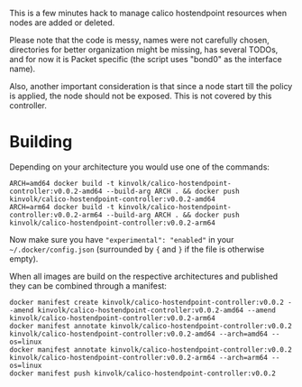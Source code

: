 This is a few minutes hack to manage calico hostendpoint resources when nodes
are added or deleted.

Please note that the code is messy, names were not carefully chosen, directories
for better organization might be missing, has several TODOs, and for now it is
Packet specific (the script uses "bond0" as the interface name).

Also, another important consideration is that since a node start till the policy
is applied, the node should not be exposed. This is not covered by this
controller.

Building
========

Depending on your architecture you would use one of the commands:

```
ARCH=amd64 docker build -t kinvolk/calico-hostendpoint-controller:v0.0.2-amd64 --build-arg ARCH . && docker push kinvolk/calico-hostendpoint-controller:v0.0.2-amd64
ARCH=arm64 docker build -t kinvolk/calico-hostendpoint-controller:v0.0.2-arm64 --build-arg ARCH . && docker push kinvolk/calico-hostendpoint-controller:v0.0.2-arm64
```

Now make sure you have `"experimental": "enabled"` in your `~/.docker/config.json` (surrounded by `{` and `}` if the file is otherwise empty).

When all images are build on the respective architectures and published they can be combined through a manifest:
```
docker manifest create kinvolk/calico-hostendpoint-controller:v0.0.2 --amend kinvolk/calico-hostendpoint-controller:v0.0.2-amd64 --amend kinvolk/calico-hostendpoint-controller:v0.0.2-arm64
docker manifest annotate kinvolk/calico-hostendpoint-controller:v0.0.2 kinvolk/calico-hostendpoint-controller:v0.0.2-amd64 --arch=amd64 --os=linux
docker manifest annotate kinvolk/calico-hostendpoint-controller:v0.0.2 kinvolk/calico-hostendpoint-controller:v0.0.2-arm64 --arch=arm64 --os=linux
docker manifest push kinvolk/calico-hostendpoint-controller:v0.0.2
```
